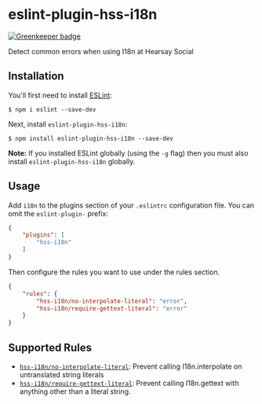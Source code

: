# eslint-plugin-hss-i18n

[![Greenkeeper badge](https://badges.greenkeeper.io/captbaritone/eslint-plugin-hss-i18n.svg)](https://greenkeeper.io/)

Detect common errors when using I18n at Hearsay Social

## Installation

You'll first need to install [ESLint](http://eslint.org):

```
$ npm i eslint --save-dev
```

Next, install `eslint-plugin-hss-i18n`:

```
$ npm install eslint-plugin-hss-i18n --save-dev
```

**Note:** If you installed ESLint globally (using the `-g` flag) then you must also install `eslint-plugin-hss-i18n` globally.

## Usage

Add `i18n` to the plugins section of your `.eslintrc` configuration file. You can omit the `eslint-plugin-` prefix:

```json
{
    "plugins": [
        "hss-i18n"
    ]
}
```


Then configure the rules you want to use under the rules section.

```json
{
    "rules": {
        "hss-i18n/no-interpolate-literal": "error",
        "hss-i18n/require-gettext-literal": "error"
    }
}
```

## Supported Rules

* [`hss-i18n/no-interpolate-literal`](docs/rules/no-interpolate-litera.md):
  Prevent calling I18n.interpolate on untranslated string literals
* [`hss-i18n/require-gettext-literal`](docs/rules/require-gettext-literal.ms):
  Prevent calling I18n.gettext with anything other than a literal string.





